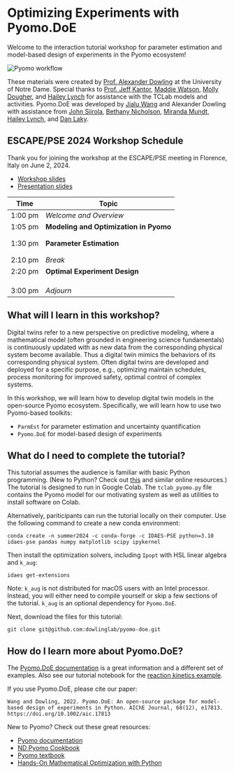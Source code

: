 # Optimizing Experiments with Pyomo.DoE 

Welcome to the interaction tutorial workshop for parameter estimation and model-based design of experiments in the Pyomo ecosystem!

![Pyomo workflow](./images/pyomo_workflow.png)

These materials were created by [Prof. Alexander Dowling](https://dowlinglab.nd.edu/people/professor-alexander-w-dowling/) at the University of Notre Dame. Special thanks to [Prof. Jeff Kantor](https://engineering.nd.edu/news/in-memoriam-jeffrey-kantor-former-vice-president-associate-provost-and-dean/), [Maddie Watson](https://dowlinglab.nd.edu/people/madelynn-watson/), [Molly Dougher](https://dowlinglab.nd.edu/people/molly-dougher/), and [Hailey Lynch](https://dowlinglab.nd.edu/people/hailey-lynch/) for assistance with the TCLab models and activities. Pyomo.DoE was developed by [Jialu Wang](https://dowlinglab.nd.edu/people/jialu-wang/) and Alexander Dowling with assistance from [John Siirola](https://www.sandia.gov/ccr/staff/john-daniel-siirola/), [Bethany Nicholson](https://scholar.google.com/citations?user=WxqNQ6IAAAAJ&hl=en), [Miranda Mundt](https://ieeexplore.ieee.org/author/37089520396), [Hailey Lynch](https://dowlinglab.nd.edu/people/hailey-lynch/), and [Dan Laky](https://dowlinglab.nd.edu/people/daniel-laky/).

## ESCAPE/PSE 2024 Workshop Schedule

Thank you for joining the workshop at the ESCAPE/PSE meeting in Florence, Italy on June 2, 2024.
* [Workshop slides](https://raw.githubusercontent.com/dowlinglab/pyomo-doe/main/slides/ESCAPE34_PSE24_Workshop.pdf)
* [Presentation slides](https://raw.githubusercontent.com/dowlinglab/pyomo-doe/main/slides/ESCAPE34_PSE24_Presentation.pdf)

| Time | Topic |
| ---- | -------- |
| 1:00 pm  | *Welcome and Overview* |
| 1:05 pm | **Modeling and Optimization in Pyomo** |
| | [](./notebooks/tclab_model.ipynb)
| | [](./notebooks/pyomo_simulation.ipynb) |
| 1:30 pm | **Parameter Estimation** |
| | [](./notebooks/parmest.ipynb) |
| | [](./notebooks/parmest_exercise.ipynb) |
| 2:10 pm | *Break* |
| 2:20 pm | **Optimal Experiment Design** |
| | [](./notebooks/doe_exploratory_analysis.ipynb)
| | [](./notebooks/doe_optimize.ipynb)
| | [](./notebooks/doe_exercise.ipynb)
| 3:00 pm | *Adjourn* |

## What will I learn in this workshop?

Digital twins refer to a new perspective on predictive modeling, where a mathematical model (often grounded in engineering science fundamentals) is continuously updated with as new data from the corresponding physical system become available. Thus a digital twin mimics the behaviors of its corresponding physical system. Often digital twins are developed and deployed for a specific purpose, e.g., optimizing maintain schedules, process monitoring for improved safety, optimal control of complex systems.

In this workshop, we will learn how to develop digital twin models in the open-source Pyomo ecosystem. Specifically, we will learn how to use two Pyomo-based toolkits:
* `ParmEst` for parameter estimation and uncertainty quantification
* `Pyomo.DoE` for model-based design of experiments



## What do I need to complete the tutorial?

This tutorial assumes the audience is familiar with basic Python programming. (New to Python? Check out [this](https://lectures.scientific-python.org/index.html) and similar online resources.) The tutorial is designed to run in Google Colab. The `tclab_pyomo.py` file contains the Pyomo model for our motivating system as well as utilities to install software on Colab.

Alternatively, pariticipants can run the tutorial locally on their computer. Use the following command to create a new conda environment:

```
conda create -n summer2024 -c conda-forge -c IDAES-PSE python=3.10 idaes-pse pandas numpy matplotlib scipy ipykernel
```

Then install the optimization solvers, including `Ipopt` with HSL linear algebra and `k_aug`:

```
idaes get-extensions
```

Note: `k_aug` is not distributed for macOS users with an Intel processor. Instead, you will either need to compile yourself or skip a few sections of the tutorial. `k_aug` is an optional dependency for `Pyomo.DoE`.

Next, download the files for this tutorial:

```
git clone git@github.com:dowlinglab/pyomo-doe.git
```

## How do I learn more about Pyomo.DoE?

The [Pyomo.DoE documentation](https://pyomo.readthedocs.io/en/stable/contributed_packages/doe/doe.html) is a great information and a different set of examples. Also see our tutorial notebook for the [reaction kinetics example](https://colab.research.google.com/github/Pyomo/pyomo/blob/main/pyomo/contrib/doe/examples/fim_doe_tutorial.ipynb).

If you use Pyomo.DoE, please cite our paper:

```{admonition} Pyomo.DoE paper
Wang and Dowling, 2022. Pyomo.DoE: An open-source package for model-based design of experiments in Python. AIChE Journal, 68(12), e17813. https://doi.org/10.1002/aic.17813
```

New to Pyomo? Check out these great resources:
* [Pyomo documentation](https://pyomo.readthedocs.io/en/stable/)
* [ND Pyomo Cookbook](https://jckantor.github.io/ND-Pyomo-Cookbook/README.html)
* [Pyomo textbook](https://link.springer.com/book/10.1007/978-3-030-68928-5)
* [Hands-On Mathematical Optimization with Python](https://mobook.github.io/MO-book/intro.html)